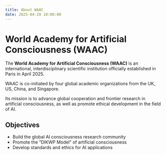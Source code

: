 ```yaml
---
title: About WAAC
date: 2025-04-20 10:00:00
---
```


# World Academy for Artificial Consciousness (WAAC)

The **World Academy for Artificial Consciousness (WAAC)** is an international, interdisciplinary scientific institution officially established in Paris in April 2025.

WAAC is co-initiated by four global academic organizations from the UK, US, China, and Singapore.

Its mission is to advance global cooperation and frontier research in artificial consciousness, as well as promote ethical development in the field of AI.

## Objectives

- Build the global AI consciousness research community  
- Promote the “DIKWP Model” of artificial consciousness  
- Develop standards and ethics for AI applications
